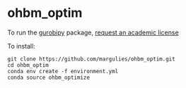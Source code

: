 # ohbm_optim

To run the [gurobipy](https://www.gurobi.com) package, [request an academic license](https://www.gurobi.com/downloads/end-user-license-agreement-academic/)

To install:

    git clone https://github.com/margulies/ohbm_optim.git
    cd ohbm_optim
    conda env create -f environment.yml
    conda source ohbm_optimize

